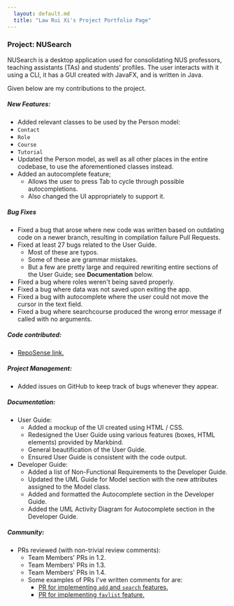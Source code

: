 ```yaml
---
  layout: default.md
  title: "Law Rui Xi's Project Portfolio Page"
---
```


### Project: NUSearch

NUSearch is a desktop application used for consolidating NUS professors, teaching assistants (TAs) and students’ profiles. The user interacts with it using a CLI, it has a GUI created with JavaFX, and is written in Java.

Given below are my contributions to the project.

##### **New Features**: 
- Added relevant classes to be used by the Person model:
 - `Contact`
 - `Role`
 - `Course`
 - `Tutorial`
- Updated the Person model, as well as all other places in the entire codebase, to use the aforementioned classes instead.
- Added an autocomplete feature;
  - Allows the user to press Tab to cycle through possible autocompletions.
  - Also changed the UI appropriately to support it.

##### **Bug Fixes**
- Fixed a bug that arose where new code was written based on outdating code on a newer branch, resulting in compilation failure Pull Requests.
- Fixed at least 27 bugs related to the User Guide.
    - Most of these are typos.
    - Some of these are grammar mistakes.
    - But a few are pretty large and required rewriting entire sections of the User Guide; see **Documentation** below.
- Fixed a bug where roles weren't being saved properly.
- Fixed a bug where data was not saved upon exiting the app.
- Fixed a bug with autocomplete where the user could not move the cursor in the text field.
- Fixed a bug where searchcourse produced the wrong error message if called with no arguments.

##### **Code contributed**: 
- [RepoSense link.](https://nus-cs2103-ay2324s1.github.io/tp-dashboard/?search=lawruixi&breakdown=true)

##### **Project Management**:
- Added issues on GitHub to keep track of bugs whenever they appear.

<div style="page-break-after: always;"></div>

##### **Documentation**:
  * User Guide:
    * Added a mockup of the UI created using HTML / CSS.
    * Redesigned the User Guide using various features (boxes, HTML elements) provided by Markbind.
    * General beautification of the User Guide.
    * Ensured User Guide is consistent with the code output.
  * Developer Guide:
    * Added a list of Non-Functional Requirements to the Developer Guide.
    * Updated the UML Guide for Model section with the new attributes assigned to the Model class.
    * Added and formatted the Autocomplete section in the Developer Guide.
    * Added the UML Activity Diagram for Autocomplete section in the Developer Guide.

##### **Community**:
  * PRs reviewed (with non-trivial review comments):
    - Team Members' PRs in 1.2.
    - Team Members' PRs in 1.3.
    - Team Members' PRs in 1.4.
    - Some examples of PRs I've written comments for are:
        - [PR for implementing `add` and `search` features.](https://github.com/AY2324S1-CS2103T-F08-0/tp/pull/78)
        - [PR for implementing `favlist` feature.](https://github.com/AY2324S1-CS2103T-F08-0/tp/pull/152)
